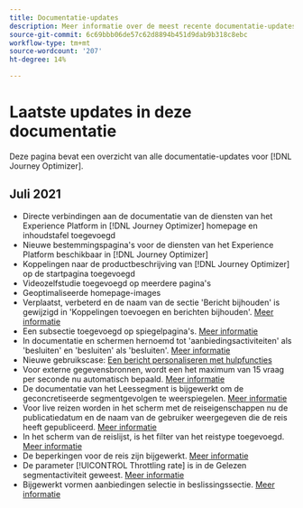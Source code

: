 ```yaml
---
title: Documentatie-updates
description: Meer informatie over de meest recente documentatie-updates
source-git-commit: 6c69bbb06de57c62d8894b451d9dab9b318c8ebc
workflow-type: tm+mt
source-wordcount: '207'
ht-degree: 14%

---
```



# Laatste updates in deze documentatie

Deze pagina bevat een overzicht van alle documentatie-updates voor [!DNL Journey Optimizer].

## Juli 2021

* Directe verbindingen aan de documentatie van de diensten van het Experience Platform in [!DNL Journey Optimizer] homepage en inhoudstafel toegevoegd
* Nieuwe bestemmingspagina&#39;s voor de diensten van het Experience Platform beschikbaar in [!DNL Journey Optimizer]
* Koppelingen naar de productbeschrijving van [!DNL Journey Optimizer] op de startpagina toegevoegd
* Videozelfstudie toegevoegd op meerdere pagina&#39;s
* Geoptimaliseerde homepage-images
* Verplaatst, verbeterd en de naam van de sectie &#39;Bericht bijhouden&#39; is gewijzigd in &#39;Koppelingen toevoegen en berichten bijhouden&#39;. [Meer informatie](message-tracking.md)
* Een subsectie toegevoegd op spiegelpagina&#39;s. [Meer informatie](message-tracking.md#mirror-page)
* In documentatie en schermen hernoemd tot &#39;aanbiedingsactiviteiten&#39; als &#39;besluiten&#39; en &#39;besluiten&#39; als &#39;besluiten&#39;. [Meer informatie](offers/get-started/starting-offer-decisioning.md)
* Nieuwe gebruikscase: [Een bericht personaliseren met hulpfuncties](personalization/personalization-use-case-helper-functions.md)
* Voor externe gegevensbronnen, wordt een het maximum van 15 vraag per seconde nu automatisch bepaald. [Meer informatie](configuration/external-systems.md#capping)
* De documentatie van het Leessegment is bijgewerkt om de geconcretiseerde segmentgevolgen te weerspiegelen. [Meer informatie](building-journeys/read-segment.md)
* Voor live reizen worden in het scherm met de reiseigenschappen nu de publicatiedatum en de naam van de gebruiker weergegeven die de reis heeft gepubliceerd. [Meer informatie](building-journeys/journey-gs.md#change-properties)
* In het scherm van de reislijst, is het filter van het reistype toegevoegd. [Meer informatie](user-interface.md#section_lgm_hpz_pgb)
* De beperkingen voor de reis zijn bijgewerkt. [Meer informatie](building-journeys/limitations.md)
* De parameter [!UICONTROL Throttling rate] is in de Gelezen segmentactiviteit geweest. [Meer informatie](building-journeys/read-segment.md#configuring-segment-trigger-activity)
* Bijgewerkt vormen aanbiedingen selectie in beslissingssectie. [Meer informatie](offers/offer-activities/configure-offer-selection.md)
 